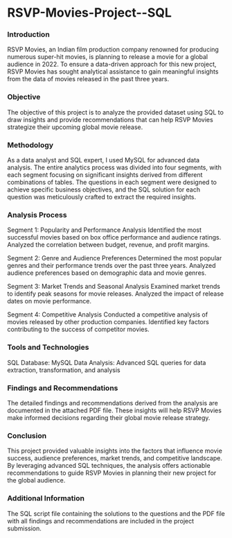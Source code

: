 # RSVP-Movies-Project--SQL
### Introduction
RSVP Movies, an Indian film production company renowned for producing numerous super-hit movies, is planning to release a movie for a global audience in 2022. To ensure a data-driven approach for this new project, RSVP Movies has sought analytical assistance to gain meaningful insights from the data of movies released in the past three years.

### Objective
The objective of this project is to analyze the provided dataset using SQL to draw insights and provide recommendations that can help RSVP Movies strategize their upcoming global movie release.

### Methodology
As a data analyst and SQL expert, I used MySQL for advanced data analysis. The entire analytics process was divided into four segments, with each segment focusing on significant insights derived from different combinations of tables. The questions in each segment were designed to achieve specific business objectives, and the SQL solution for each question was meticulously crafted to extract the required insights.

### Analysis Process
Segment 1: Popularity and Performance Analysis
Identified the most successful movies based on box office performance and audience ratings.
Analyzed the correlation between budget, revenue, and profit margins.

Segment 2: Genre and Audience Preferences
Determined the most popular genres and their performance trends over the past three years.
Analyzed audience preferences based on demographic data and movie genres.

Segment 3: Market Trends and Seasonal Analysis
Examined market trends to identify peak seasons for movie releases.
Analyzed the impact of release dates on movie performance.

Segment 4: Competitive Analysis
Conducted a competitive analysis of movies released by other production companies.
Identified key factors contributing to the success of competitor movies.

### Tools and Technologies
SQL Database: MySQL
Data Analysis: Advanced SQL queries for data extraction, transformation, and analysis

### Findings and Recommendations
The detailed findings and recommendations derived from the analysis are documented in the attached PDF file. These insights will help RSVP Movies make informed decisions regarding their global movie release strategy.

### Conclusion
This project provided valuable insights into the factors that influence movie success, audience preferences, market trends, and competitive landscape. By leveraging advanced SQL techniques, the analysis offers actionable recommendations to guide RSVP Movies in planning their new project for the global audience.

### Additional Information
The SQL script file containing the solutions to the questions and the PDF file with all findings and recommendations are included in the project submission.
